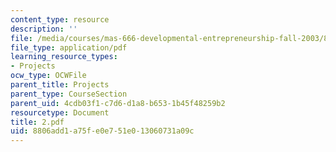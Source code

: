 ```yaml
---
content_type: resource
description: ''
file: /media/courses/mas-666-developmental-entrepreneurship-fall-2003/8806add1a75fe0e751e013060731a09c_2.pdf
file_type: application/pdf
learning_resource_types:
- Projects
ocw_type: OCWFile
parent_title: Projects
parent_type: CourseSection
parent_uid: 4cdb03f1-c7d6-d1a8-b653-1b45f48259b2
resourcetype: Document
title: 2.pdf
uid: 8806add1-a75f-e0e7-51e0-13060731a09c
---
```

